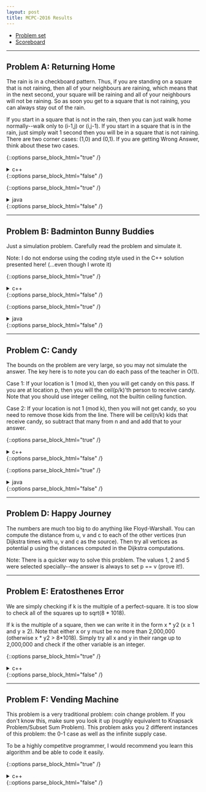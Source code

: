 ```yaml
---
layout: post
title: MCPC-2016 Results
---
```


* [Problem set](https://drive.google.com/open?id=1KnSWCRBKtxvZiLEHZkQBC5nwtUDp4ssU)
* [Scoreboard](/mcpc-archives/Scoreboard-2016.html)

---

## Problem A: Returning Home

The rain is in a checkboard pattern. Thus, if you are standing on a square that is not raining, then all of your neighbours are raining, which means that in the next second, your square will be raining and all of your neighbours will not be raining. So as soon you get to a square that is not raining, you can always stay out of the rain.

If you start in a square that is not in the rain, then you can just walk home normally--walk only to (i-1,j) or (i,j-1). If you start in a square that is in the rain, just simply wait 1 second then you will be in a square that is not raining. There are two corner cases: (1,0) and (0,1). If you are getting Wrong Answer, think about these two cases.

  {::options parse_block_html="true" /} 
  <details><summary markdown="span">c++</summary>

  ```cpp
  #include <bits/stdc++.h>
  using namespace std;

  int main(){
    int x, y; cin >> x >> y;
    int d = x + y;
    int p = (x + y) & 1;
    if (p == 0){
      cout << 0 << ' ' << x + y << endl;
    } else {
      if (d == 1) cout << 1 << ' ' << d << endl;
      else cout << 1 << ' ' << x + y + 1 << endl;
    }

    return 0;
  }
  ```
  </details>
  {::options parse_block_html="false" /}


  {::options parse_block_html="true" /} 
  <details><summary markdown="span">java</summary>

  ```java
  import java.util.*;

  public class Backtohome {
      public static void main(String[] args) throws Exception {
          Scanner in = new Scanner(System.in);
          int i = in.nextInt(), j = in.nextInt();
          in.close();
          int x = 0, y = i + j;
          if ((i + j) % 2 == 1) {
              x++;
              if (y > 1)
                  y++;
          }
          System.out.printf("%d %d\n", x, y);
      }
  }
  ```
  </details>
  {::options parse_block_html="false" /}

---

## Problem B: Badminton Bunny Buddies

Just a simulation problem. Carefully read the problem and simulate it.

Note: I do not endorse using the coding style used in the C++ solution presented here! (...even though I wrote it)

  {::options parse_block_html="true" /} 
  <details><summary markdown="span">c++</summary>

  ```cpp
  #include <bits/stdc++.h>
  using namespace std;

  const string LR[2] = {"Left","Right"};

  int main(){
    string names[2][2];
    for(int i=0;i<2;i++)
      for(int j=0;j<2;j++)
        cin >> names[i][j];
    
    int W,score[2] = {0},serves[2] = {0};
    char c;
    cin >> c >> W;
    int t = (c == 'B');
    while(score[t] < W){
      cout << names[t]["011100"[serves[t]%6]-'0'] << " ";
      cout << LR["0110"[serves[t]%4]-'0'] << " ";
      cout << score[t] << "-" << score[1-t] << endl;
      serves[t]++;
      
      cin >> c;
      if(c == 'R') t = 1-t;
      score[t]++;
    }
    
    cout << "Team " << "AB"[t] << " wins!" << endl;
    
    return 0;
  }
  ```
  </details>
  {::options parse_block_html="false" /}


  {::options parse_block_html="true" /} 
  <details><summary markdown="span">java</summary>

  ```java
  import java.util.*;

  public class Badminton {
      public static void main(String[] args) throws Exception {
          Scanner in = new Scanner(System.in);
          String[][] name = new String[][] { { in.next(), in.next() },
                  { in.next(), in.next() } };
          int AB = in.next().charAt(0) - 'A', W = in.nextInt();
          String res = in.next();
          in.close();
          
          int[] cnt = new int[2], win = new int[2];
          for (int i = 0; i < res.length(); i++) {
              cnt[AB]++;
              System.out.print(name[AB][(cnt[AB] + 1) / 3 % 2]);
              System.out.print(cnt[AB] / 2 % 2 == 0 ? " Left" : " Right");
              System.out.printf(" %d-%d\n", win[AB], win[1 - AB]);
              if (res.charAt(i) == 'R')
                  AB = 1 - AB;
              win[AB]++;
              if (win[AB] == W) {
                  System.out.printf("Team %c wins!\n", AB == 0 ? 'A' : 'B');
                  break;
              }
          }
      }
  }
  ```
  </details>
  {::options parse_block_html="false" /}

---

## Problem C: Candy

The bounds on the problem are very large, so you may not simulate the answer. The key here is to note you can do each pass of the teacher in O(1).

Case 1: If your location is 1 (mod k), then you will get candy on this pass. If you are at location p, then you will the ceil(p/k)'th person to receive candy. Note that you should use integer ceiling, not the builtin ceiling function.

Case 2: If your location is not 1 (mod k), then you will not get candy, so you need to remove those kids from the line. There will be ceil(n/k) kids that receive candy, so subtract that many from n and and add that to your answer.


  {::options parse_block_html="true" /} 
  <details><summary markdown="span">c++</summary>

  ```c++
  #include <bits/stdc++.h>
  using namespace std;

  int main(){
    int n,k,p;
    cin >> n >> k >> p;
    
    int ans = 0;
    while(p % k != 1 % k){ // Need 1 % k in case k == 1.
      ans += (n + k - 1) / k;
      n -= (n + k - 1) / k;
      p -= (p + k - 1) / k;
    }
    cout << ans + (p + k - 1) / k << endl;
    return 0;
  }
  ```
  </details>
  {::options parse_block_html="false" /}


  {::options parse_block_html="true" /} 
  <details><summary markdown="span">java</summary>

  ```java
  import java.util.*;

  public class Candy {
      public static void main(String[] args) throws Exception {
          Scanner in = new Scanner(System.in);
          int n = in.nextInt(), k = in.nextInt(), p = in.nextInt();
          in.close();
          
          int id = 0;
          while (true) {
              if ((p - 1) % k == 0) {
                  id += 1 + (p - 1) / k;
                  break;
              }
              else {
                  id += 1 + (n - 1) / k;
                  n -= (1 + (n - 1) / k);
                  p -= (1 + (p - 1) / k);
              }
          }
          System.out.println(id);
      }
  }
  ```
  </details>
  {::options parse_block_html="false" /}

---

## Problem D: Happy Journey
The numbers are much too big to do anything like Floyd-Warshall. You can compute the distance from u, v and c to each of the other vertices (run Dijkstra times with u, v and c as the source). Then try all vertices as potential p using the distances computed in the Dijkstra computations.

Note: There is a quicker way to solve this problem. The values 1, 2 and 5 were selected specially--the answer is always to set p == v (prove it!).

---

## Problem E: Eratosthenes Error
We are simply checking if k is the multiple of a perfect-square. It is too slow to check all of the squares up to sqrt(8 * 1018).

If k is the multiple of a square, then we can write it in the form x * y2 (x ≥ 1 and y ≥ 2). Note that either x or y must be no more than 2,000,000 (otherwise x * y2 > 8*1018). Simply try all x and y in their range up to 2,000,000 and check if the other variable is an integer.

  {::options parse_block_html="true" /} 
  <details><summary markdown="span">c++</summary>

  ```c++
  #include <bits/stdc++.h>
  using namespace std;

  bool is_perf_sqr(long long x){
    long long guess = sqrt(x)-1;
    while(guess*guess < x) guess++;
    return guess*guess == x;
  }

  int isPrime(long long k){
    for( long long x=1 ; x*x*x <= k ; x++ )
      if(k % x == 0 && is_perf_sqr(k/x))
        return 0;
    
    for( long long y=2 ; y*y*y <= k ; y++ )
      if(k % (y*y) == 0)
        return 0;
    
    return 1;
  }

  int main(){
    long long k;
    cin >> k;
    
    cout << isPrime(k) << endl;
    
    return 0;
  }
  ```
  </details>
  {::options parse_block_html="false" /}

---

## Problem F: Vending Machine

This problem is a very traditional problem: coin change problem. If you don't know this, make sure you look it up (roughly equivalent to Knapsack Problem/Subset Sum Problem). This problem asks you 2 different instances of this problem: the 0-1 case as well as the infinite supply case.

To be a highly competitve programmer, I would recommend you learn this algorithm and be able to code it easily.

  {::options parse_block_html="true" /} 
  <details><summary markdown="span">c++</summary>

  ```c++
  #include <bits/stdc++.h>
  using namespace std;

  const int MAX_V = 50030;
  const int MAX_N = 130;
  int A[MAX_V],B[MAX_V]; // The DP
  int X[MAX_V],Y[MAX_N][MAX_V]; // The next value

  int read_currency(){
    int d,c; char ch;
    cin >> d >> ch >> c;
    return d*100 + c;
  }

  int main(){
    int n,m;
    cin >> n >> m;
    
    vector<int> coins;
    for(int i=0;i<n;i++)
      coins.push_back(read_currency());
    
    vector<int> mine;
    for(int i=0;i<m;i++)
      mine.push_back(read_currency());
    sort(mine.begin(),mine.end());
    
    int price = read_currency();
    
    for(int i=0;i<MAX_V;i++){
      A[i] = i; // 1 cent pieces
      X[i] = 1;
    }
    for(int i=0;i<n;i++)
      for(int j=coins[i];j<MAX_V;j++)
        if(A[j] > 1+A[j-coins[i]]){
          A[j] = 1+A[j-coins[i]];
          X[j] = coins[i];
        }
    
    for(int i=0;i<MAX_V;i++) B[i] = -1;
    B[0] = 0;
    
    for(int i=0;i<m;i++)
      for(int j=price-1+mine[i];j-mine[i]>=0;j--)
        if(B[j-mine[i]] != -1)
          if(B[j] < 1+B[j-mine[i]]){
            B[j] = 1+B[j-mine[i]];
            Y[B[j]][j] = mine[i];
          }
    
    int best_diff, best_i = -1;
    
    for(int i=price;i<MAX_V;i++)
      if(B[i] != -1)
        if(best_i == -1 || best_diff > A[i-price]-B[i]){
          best_i = i;
          best_diff = A[i-price]-B[i];
        }
    
    vector<int> ans_line1,ans_line2;
    for(int v=best_i,i=B[best_i];v;v-=Y[i][v],i--){
      ans_line1.push_back(Y[i][v]);
      //cout << v << endl;
    }
    for(int v=best_i-price;v;v-=X[v])
      ans_line2.push_back(X[v]);
    
    reverse(ans_line1.begin(),ans_line1.end());
    reverse(ans_line2.begin(),ans_line2.end());
    
    cout << B[best_i];
    for(const auto& x : ans_line1)
      cout << " " << x/100 << "." << setw(2) << setfill('0') << x%100;
    cout << endl;
    
    cout << A[best_i-price];
    for(const auto& x : ans_line2)
      cout << " " << x/100 << "." << setw(2) << setfill('0') << x%100;
    cout << endl;
    
    return 0;
  }
  ```
  </details>
  {::options parse_block_html="false" /}

